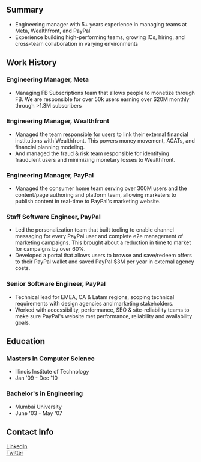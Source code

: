 ## Summary
- Engineering manager with 5+ years experience in managing teams at Meta, Wealthfront, and PayPal
- Experience building high-performing teams, growing ICs, hiring, and cross-team collaboration in varying environments

## Work History
### Engineering Manager, Meta
- Managing FB Subscriptions team that allows people to monetize through FB. We are responsible for over 50k users earning over $20M monthly through >1.3M subscribers

### Engineering Manager, Wealthfront
- Managed the team responsible for users to link their external financial institutions with Wealthfront. This powers money movement, ACATs, and financial planning modeling.
- And managed the fraud & risk team responsible for identifying fraudulent users and minimizing monetary losses to Wealthfront.

### Engineering Manager, PayPal
- Managed the consumer home team serving over 300M users and the content/page authoring and platform team, allowing marketers to publish content in real-time to PayPal's marketing website.

### Staff Software Engineer, PayPal
- Led the personalization team that built tooling to enable channel messaging for every PayPal user and complete e2e management of marketing campaigns. This brought about a reduction in time to market for campaigns by over 60%.
- Developed a portal that allows users to browse and save/redeem offers to their PayPal wallet and saved PayPal $3M per year in external agency costs.

### Senior Software Engineer, PayPal
- Technical lead for EMEA, CA & Latam regions, scoping technical requirements with design agencies and marketing stakeholders.
- Worked with accessibility, performance, SEO & site-reliability teams to make sure PayPal's website met performance, reliability and availability goals.

## Education
### Masters in Computer Science 
- Illinois Institute of Technology
- Jan '09 - Dec '10

### Bachelor's in Engineering
- Mumbai University
- June '03 - May '07

## Contact Info
[LinkedIn](https://www.linkedin.com/in/hozefajodiawalla)<br>
[Twitter](https://twitter.com/hozefaj)
